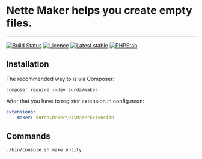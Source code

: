 # Nette Maker helps you create empty files.
-----
[![Build Status](https://travis-ci.org/surda/maker.svg?branch=master)](https://travis-ci.org/surda/maker)
[![Licence](https://img.shields.io/packagist/l/surda/maker.svg?style=flat-square)](https://packagist.org/packages/surda/maker)
[![Latest stable](https://img.shields.io/packagist/v/surda/maker.svg?style=flat-square)](https://packagist.org/packages/surda/maker)
[![PHPStan](https://img.shields.io/badge/PHPStan-enabled-brightgreen.svg?style=flat)](https://github.com/phpstan/phpstan)

## Installation

The recommended way to is via Composer:

```
composer require --dev surda/maker
```

After that you have to register extension in config.neon:

```yaml
extensions:
    maker: Surda\Maker\DI\MakerExtension
```

## Commands

```bash
./bin/console.sh make:entity
```
